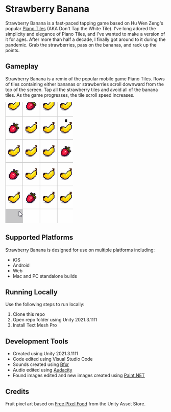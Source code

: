 # Strawberry Banana
Strawberry Banana is a fast-paced tapping game based on Hu Wen Zeng's popular [Piano Tiles](https://en.wikipedia.org/wiki/Piano_Tiles) (AKA Don't Tap the White Tile). I've long adored the simplicity and elegance of Piano Tiles, and I've wanted to make a version of it for ages. After more than half a decade, I finally got around to it during the pandemic. Grab the strawberries, pass on the bananas, and rack up the points.

## Gameplay
Strawberry Banana is a remix of the popular mobile game Piano Tiles. Rows of tiles containing either bananas or strawberries scroll downward from the top of the screen. Tap all the strawberry tiles and avoid all of the banana tiles. As the game progresses, the tile scroll speed increases.

![Strawberry Banana gameplay](https://github.com/mklewandowski/strawberry-banana/blob/main/Assets/Images/strawberry-banana-gameplay.gif?raw=true)

## Supported Platforms
Strawberry Banana is designed for use on multiple platforms including:
- iOS
- Android
- Web
- Mac and PC standalone builds

## Running Locally
Use the following steps to run locally:
1. Clone this repo
2. Open repo folder using Unity 2021.3.11f1
3. Install Text Mesh Pro

## Development Tools
- Created using Unity 2021.3.11f1
- Code edited using Visual Studio Code
- Sounds created using [Bfxr](https://www.bfxr.net/)
- Audio edited using [Audacity](https://www.audacityteam.org/)
- Found images edited and new images created using [Paint.NET](https://www.getpaint.net/)

## Credits
Fruit pixel art based on [Free Pixel Food](https://assetstore.unity.com/packages/2d/environments/free-pixel-food-113523) from the Unity Asset Store.
